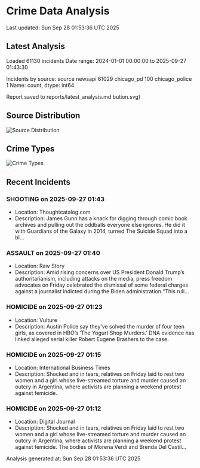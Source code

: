 # Crime Data Analysis
Last updated: Sun Sep 28 01:53:36 UTC 2025

## Latest Analysis

Loaded 61130 incidents
Date range: 2024-01-01 00:00:00 to 2025-09-27 01:43:30

Incidents by source:
source
newsapi           61029
chicago_pd          100
chicago_police        1
Name: count, dtype: int64

Report saved to reports/latest_analysis.md
bution.svg)

## Source Distribution
![Source Distribution](images/source_distribution.svg)

## Crime Types
![Crime Types](images/crime_types.svg)

## Recent Incidents

### SHOOTING on 2025-09-27 01:43
- Location: Thoughtcatalog.com
- Description: James Gunn has a knack for digging through comic book archives and pulling out the oddballs everyone else ignores. He did it with Guardians of the Galaxy in 2014, turned The Suicide Squad into a bl…


### ASSAULT on 2025-09-27 01:40
- Location: Raw Story
- Description: Amid rising concerns over US President Donald Trump’s authoritarianism, including attacks on the media, press freedom advocates on Friday celebrated the dismissal of some federal charges against a journalist indicted during the Biden administration.“This ruli…


### HOMICIDE on 2025-09-27 01:23
- Location: Vulture
- Description: Austin Police say they’ve solved the murder of four teen girls, as covered in HBO’s ‘The Yogurt Shop Murders.’ DNA evidence has linked alleged serial killer Robert Eugene Brashers to the case.


### HOMICIDE on 2025-09-27 01:15
- Location: International Business Times
- Description: Shocked and in tears, relatives on Friday laid to rest two women and a girl whose live-streamed torture and murder caused an outcry in Argentina, where activists are planning a weekend protest against femicide.


### HOMICIDE on 2025-09-27 01:12
- Location: Digital Journal
- Description: Shocked and in tears, relatives on Friday laid to rest two women and a girl whose live-streamed torture and murder caused an outcry in Argentina, where activists are planning a weekend protest against femicide. The bodies of Morena Verdi and Brenda Del Castil…

Analysis generated at: Sun Sep 28 01:53:36 UTC 2025
